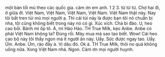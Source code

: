 một bàn tối mù theo các quốc gia. cảm ơn em anh. 1 2 3. từ từ từ. Chợ hai đi, ở giữa đi. Việt Nam, Việt Nam, Việt Nam, Việt Nam. Việt Nam thật này. Nay tôi bắt tren túi mù mọi người ạ. Thì cái túi này là được bạn tôi nó chuẩn bị nha, tôi cũng không biết trong này nó có gì. Xúc xích. Chà bi đào. U, heo cao bồi. Bánh mì ốp tô. À, mì Hảo Hảo. TH True Milk, kẹo Anbe. Anbe có phải Việt Nam không ta? Đúng rồi. Mày mua mà sao tao biết. Wow! Cái heo cao bộ này tôi thấy ngon mà ít người ăn này. Uầy. Sức được ngay tao. Uầy. Ừm. Anbe. Ừm, rảo đấy à. Vị dâu đó. Ok á. TH True Milk, thôi no quá không uống nữa. Xong Việt Nam nhá. Ngon. Cảm ơn mọi người huynh.